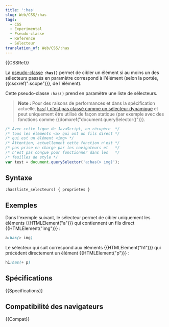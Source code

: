 ```yaml
---
title: ':has'
slug: Web/CSS/:has
tags:
  - CSS
  - Experimental
  - Pseudo-classe
  - Reference
  - Sélecteur
translation_of: Web/CSS/:has
---
```


{{CSSRef}}

La [pseudo-classe](/fr/docs/Web/CSS/Pseudo-classes) **`:has()`** permet de cibler un élément si au moins un des sélecteurs passés en paramètre correspond à l'élément (selon la portée, {{cssxref(":scope")}}, de l'élément).

Cette pseudo-classe `:has()` prend en paramètre une liste de sélecteurs.

> **Note :** Pour des raisons de performances et dans la spécification actuelle, [`has()` n'est pas classé comme un sélecteur dynamique](https://drafts.csswg.org/selectors/#live-profile) et peut uniquement être utilisé de façon statique (par exemple avec des fonctions comme {{domxref("document.querySelector()")}}.

```js
/* Avec cette ligne de JavaScript, on récupère  */
/* tous les éléments <a> qui ont un fils direct */
/* qui est un élément <img> */
/* Attention, actuellement cette fonction n'est */
/* pas prise en charge par les navigateurs et   */
/* n'est pas conçue pour fonctionner dans les   */
/* feuilles de style */
var test = document.querySelector('a:has(> img)');
```

## Syntaxe

```
:has(liste_selecteurs) { proprietes }
```

## Exemples

Dans l'exemple suivant, le sélecteur permet de cibler uniquement les éléments {{HTMLElement("a")}} qui contiennent un fils direct {{HTMLElement("img")}} :

```css
a:has(> img)
```

Le sélecteur qui suit correspond aux éléments {{HTMLElement("h1")}} qui précèdent directement un élément {{HTMLElement("p")}} :

```css
h1:has(+ p)
```

## Spécifications

{{Specifications}}

## Compatibilité des navigateurs

{{Compat}}
